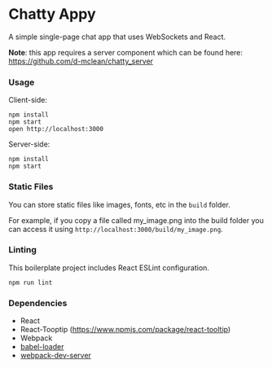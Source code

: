 Chatty Appy
=====================

A simple single-page chat app that uses WebSockets and React.

**Note**: this app requires a server component which can be found here:
https://github.com/d-mclean/chatty_server

### Usage

Client-side:
```
npm install
npm start
open http://localhost:3000
```

Server-side:
```
npm install
npm start
```


### Static Files

You can store static files like images, fonts, etc in the `build` folder.

For example, if you copy a file called my_image.png into the build folder you can access it using `http://localhost:3000/build/my_image.png`.

### Linting

This boilerplate project includes React ESLint configuration.

```
npm run lint
```

### Dependencies

* React
* React-Tooptip (https://www.npmjs.com/package/react-tooltip)
* Webpack
* [babel-loader](https://github.com/babel/babel-loader)
* [webpack-dev-server](https://github.com/webpack/webpack-dev-server)
